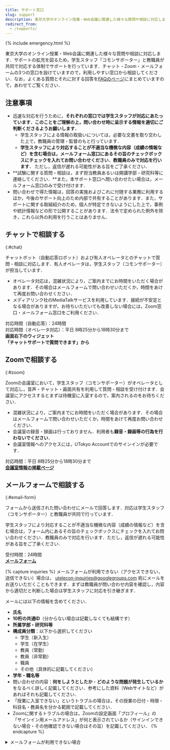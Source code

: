 ```yaml
---
title: サポート窓口
slug: support
description: 東京大学のオンライン授業・Web会議に関連した様々な質問や相談に対応します．チャット・Zoom・メールフォームの3つの窓口を設けていますので，利用しやすい窓口から相談してください．
redirect_from:
  - /supports/
---
```


{% include emergency.html %}

東京大学のオンライン授業・Web会議に関連した様々な質問や相談に対応します．サポートの拡充を図るため，学生スタッフ「コモンサポーター」と教職員が共同で対応する体制でサポートを行っています．チャット・Zoom・メールフォームの3つの窓口を設けていますので，利用しやすい窓口から相談してください．なお，よくある質問とそれに対する回答を[FAQのページ](/faq/)にまとめていますので，あわせてご覧ください．

## 注意事項

* 迅速な対応を行うために，**それぞれの窓口では学生スタッフが対応にあたっています．このことをご理解の上，問い合わせ時に呈示する情報を適切にご判断くださるようお願いします．**
    * 学生スタッフによる情報の取扱いについては，必要な文書を取り交わした上で，教職員の管理・監督のもと行っています．
    * **学生スタッフにより対応することが不適当な機微な内容（成績の情報など）を含む場合は，メールフォーム窓口にあるその旨のチェックボックスにチェックを入れてお問い合わせください．教職員のみで対応を行います．** ただし，返信が遅れる可能性がある旨をご了承ください．
* **試験に関する質問・相談は，まず担当教員あるいは開講学部・研究科等に連絡してください．**また，本サポート窓口へ問い合わせたい場合は，メールフォーム窓口のみで受け付けます．
* 問い合わせで得た情報は，回答の実施およびこれに付随する業務に利用するほか，今後のサポート向上のため内部で共有することがあります．また，サポートに関する取組紹介のため，個人が特定できないようにした上で，事例や統計情報などの形で公開することがあります．法令で定められた例外を除き，これら以外の利用を行うことはありません．

## チャットで相談する
{:#chat}

チャットボット（自動応答ロボット）および有人オペレータとのチャットで質問・相談に対応します．有人オペレータは，学生スタッフ（コモンサポーター）が担当しています．

* オペレータ対応は，混雑状況により，ご案内までにお時間をいただく場合があります．その場合はメールフォームで問い合わせいただくか，時間をあけて再度お問い合わせください．
* メディアリンク社のMediaTalkサービスを利用しています．接続が不安定となる場合がありますが，お待ちいただいても改善しない場合には，Zoom窓口・メールフォーム窓口をご利用ください．

<div>対応時間（自動応答）：24時間</div>
<div>対応時間（オペレータ対応）：平日 8時25分から18時30分まで</div>

<b class="box center">
画面右下のウィジェット<br>「チャットサポートで質問できます」から
</b>

## Zoomで相談する
{:#zoom}

Zoomの会議室において，学生スタッフ（コモンサポーター）がオペレータとして対応し，音声・チャット・画面共有を利用して質問・相談を受け付けます．会議室にアクセスするとまずは待機室に入室するので，案内されるのをお待ちください．

* 混雑状況により，ご案内までにお時間をいただく場合があります．その場合はメールフォームで問い合わせいただくか，時間をあけて再度お問い合わせください．
* 会議室の録音・録画は行っておりません．利用者も**録音・録画等の行為を行わないでください**．
* 会議室情報へのアクセスには，UTokyo Accountでのサインインが必要です．

<div>対応時間：平日 8時25分から18時30分まで</div>

<b class="box center">
<a href="https://univtokyo.sharepoint.com/sites/utokyoaccount/SitePages/Support.aspx">会議室情報の掲載ページ</a>
</b>

## メールフォームで相談する
{:#email-form}

フォームから送信された問い合わせにメールで回答します．対応は学生スタッフ（コモンサポーター）と教職員が共同で行っています．

学生スタッフにより対応することが不適当な機微な内容（成績の情報など）を含む場合は，フォーム内にあるその旨のチェックボックスにチェックを入れてお問い合わせください．教職員のみで対応を行います．ただし，返信が遅れる可能性がある旨をご了承ください．

<div>受付時間：24時間</div>

<b class="box center">
<a href="https://forms.gle/CHuYRpKuoULaUdgu9">メールフォーム</a>
</b>

{% capture inquiries %}
メールフォームが利用できない（アクセスできない，送信できない）場合は， utelecon-inquiries@googlegroups.com 宛にメールをお送りいただくこともできます．まずは教職員が問い合わせ内容を確認し，内容から適切だと判断した場合は学生スタッフに対応を引き継ぎます．

メールには以下の情報を含めてください．

- **氏名**
- **10桁の共通ID**（分からない場合は記載しなくても結構です）
- **所属学部・研究科等**
- **構成員分類**：以下から選択してください
    - 学生（新入生）
    - 学生（在学生）
    - 教員（常勤）
    - 教員（非常勤）
    - 職員
    - その他（具体的に記載してください）
- **学年・職名等**
- 問い合わせの内容：**何をしようとしたか**・**どのような問題が発生しているか**をなるべく詳しく記載してください．参考にした資料（Webサイトなど）があればそれも記載してください．
- 「授業に入室できない」というトラブルの場合は，その授業の日付・時限・科目名・教員名を分かる範囲で記載してください．
- Zoomに関するトラブルの場合は，Zoomの設定画面「プロフィール」の「サインイン用メールアドレス」が何と表示されているか（サインインできない場合・その他確認できない場合はその旨）を記載してください．
{% endcapture %}

<details>
<summary>メールフォームが利用できない場合</summary>
{{ inquiries | markdownify }}
</details>
